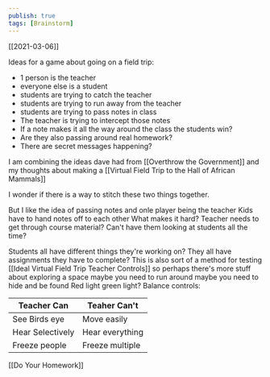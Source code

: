 ```yaml
---
publish: true
tags: [Brainstorm]
---
```

[[2021-03-06]]

Ideas for a game about going on a field trip:
- 1 person is the teacher
- everyone else is a student
- students are trying to catch the teacher
- students are trying to run away from the teacher
- students are trying to pass notes in class
- The teacher is trying to intercept those notes
- If a note makes it all the way around the class the students win?
- Are they also passing around real homework?
- There are secret messages happening?

I am combining the ideas dave had from [[Overthrow the Government]] and my thoughts about making a [[Virtual Field Trip to the Hall of African Mammals]]

I wonder if there is a way to stitch these two things together.

But I like the idea of passing notes and onle player being the teacher
Kids have to hand notes off to each other
What makes it hard? Teacher needs to get through course material? Can't have them looking at students all the time?

Students all have different things they're working on?
They all have assignments they have to complete?
This is also sort of a method for testing [[Ideal Virtual Field Trip Teacher Controls]] so perhaps there's more stuff about exploring a space
maybe you need to run around
maybe you need to hide and be found
Red light green light?
Balance controls:

| Teacher Can      | Teaher Can't    |
| ---------------- | --------------- |
| See Birds eye    | Move easily     |
| Hear Selectively | Hear everything |
| Freeze people    | Freeze multiple | 

[[Do Your Homework]]